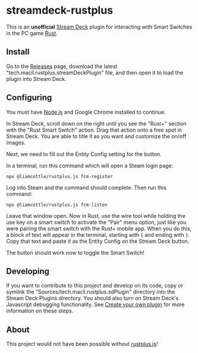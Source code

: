 # streamdeck-rustplus

This is an **unofficial** [Stream Deck](https://www.elgato.com/en/stream-deck-mk2) plugin for interacting with Smart Switches in the PC game [Rust](https://store.steampowered.com/app/252490/Rust/).

## Install

Go to the [Releases](https://github.com/liamcottle/rustplus.js/releases) page, download the latest "tech.macil.rustplus.streamDeckPlugin" file, and then open it to load the plugin into Stream Deck.

## Configuring

You must have [Node.js](https://nodejs.org/) and Google Chrome installed to continue.

In Stream Deck, scroll down on the right until you see the "Rust+" section with the "Rust Smart Switch" action. Drag that action onto a free spot in Stream Deck. You are able to title it as you want and customize the on/off images.

Next, we need to fill out the Entity Config setting for the button.

In a terminal, run this command which will open a Steam login page:

```
npx @liamcottle/rustplus.js fcm-register
```

Log into Steam and the command should complete. Then run this command:

```
npx @liamcottle/rustplus.js fcm-listen
```

Leave that window open. Now in Rust, use the wire tool while holding the use key on a smart switch to activate the "Pair" menu option, just like you were pairing the smart switch with the Rust+ mobile app. When you do this, a block of text will appear in the terminal, starting with `{` and ending with `}`. Copy that text and paste it as the Entity Config on the Stream Deck button.

The button should work now to toggle the Smart Switch!

## Developing

If you want to contribute to this project and develop on its code, copy or symlink the "Sources/tech.macil.rustplus.sdPlugin" directory into the Stream Deck Plugins directory. You should also turn on Stream Deck's Javascript debugging functionality. See [Create your own plugin](https://developer.elgato.com/documentation/stream-deck/sdk/create-your-own-plugin/) for more information on these steps.

## About

This project would not have been possible without [rustplus.js](https://github.com/liamcottle/rustplus.js)!
